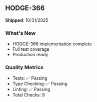 ## HODGE-366

**Shipped**: 10/31/2025

### What's New
- HODGE-366 implementation complete
- Full test coverage
- Production ready

### Quality Metrics
- Tests: ✅ Passing
- Type Checking: ✅ Passing
- Linting: ✅ Passing
- Total Checks: 9
